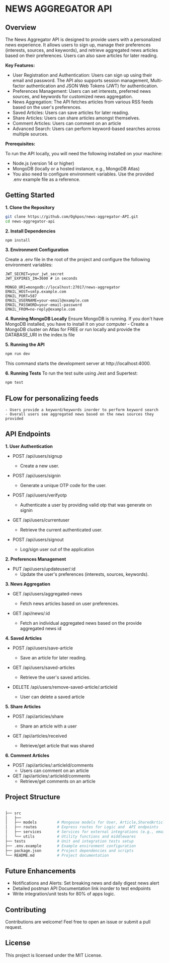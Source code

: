 # NEWS AGGREGATOR API

## Overview

The News Aggregator API is designed to provide users with a personalized news experience. It allows users to sign up, manage their preferences (interests, sources, and keywords), and retrieve aggregated news articles based on their preferences. Users can also save articles for later reading.

**Key Features:**

- User Registration and Authentication: Users can sign up using their email and password. The API also supports session management, Multi-factor authentication and JSON Web Tokens (JWT) for authentication.
- Preferences Management: Users can set interests, preferred news sources, and keywords for customized news aggregation.
- News Aggregation: The API fetches articles from various RSS feeds based on the user's preferences.
- Saved Articles: Users can save articles for later reading.
- Share Articles: Users can share articles amongst themselves.
- Comment Articles: Users can comment on an article
- Advanced Search: Users can perform keyword-based searches across multiple sources.

**Prerequisites:**

To run the API locally, you will need the following installed on your machine:

- Node.js (version 14 or higher)
- MongoDB (locally or a hosted instance, e.g., MongoDB Atlas)
- You also need to configure environment variables. Use the provided .env example file as a reference.

## Getting Started

**1. Clone the Repository**

```bash
git clone https://github.com/Ogkpos/news-aggregator-API.git
cd news-aggregator-api
```

**2. Install Dependencies**

```bash
npm install
```

**3. Environment Configuration**

Create a .env file in the root of the project and configure the following environment variables:

```env
JWT_SECRET=your_jwt_secret
JWT_EXPIRES_IN=3600 # in seconds

MONGO_URI=mongodb://localhost:27017/news-aggregator
EMAIL_HOST=smtp.example.com
EMAIL_PORT=587
EMAIL_USERNAME=your-email@example.com
EMAIL_PASSWORD=your-email-password
EMAIL_FROM=no-reply@example.com

```

**4. Running MongoDB Locally**
Ensure MongoDB is running. If you don't have MongoDB installed, you have to install it on your computer - Create a MongoDB cluster on Atlas for FREE or run locally and provide the DATABASE_URI in the index.ts file

**5. Running the API**

```bash
npm run dev
```

This command starts the development server at http://localhost:4000.

**6. Running Tests**
To run the test suite using Jest and Supertest:

```bash
npm test
```

## FLow for personalizing feeds

    - Users provide a keyword/keywords inorder to perform keyword search
    - Overall users see aggregated news based on the news sources they provided

## API Endpoints

**1. User Authentication**

- POST /api/users/signup

  - Create a new user.

- POST /api/users/signin

  - Generate a unique OTP code for the user.

- POST /api/users/verifyotp

  - Authenticate a user by providing valid otp that was generate on signin

- GET /api/users/currentuser

  - Retrieve the current authenticated user.

- POST /api/users/signout
  - Log/sign user out of the application

**2. Preferences Management**

- PUT /api/users/updateuser/:id
  - Update the user's preferences (interests, sources, keywords).

**3. News Aggregation**

- GET /api/users/aggregated-news

  - Fetch news articles based on user preferences.

- GET /api/news/:id
  - Fetch an individual aggregated news based on the provide aggregated news id

**4. Saved Articles**

- POST /api/users/save-article

  - Save an article for later reading.

- GET /api/users/saved-articles

  - Retrieve the user's saved articles.

- DELETE /api/users/remove-saved-article/:articleId
  - User can delete a saved article

**5. Share Articles**

- POST /api/articles/share

  - Share an article with a user

- GET /api/articles/received
  - Retrieve/get article that was shared

**6. Comment Articles**

- POST /api/articles/:articleId/comments
  - Users can comment on an article
- GET /api/articles/:articleId/comments
  - Retrieve/get comments on an article

## Project Structure

```bash

├── src
│   ├──
│   ├── models         # Mongoose models for User, Article,SharedArticle, Comment
│   ├── routes         # Express routes for Logic and  API endpoints
│   ├── services       # Services for external integrations (e.g., email, RSS)
│   └── utils          # Utility functions and middlewares
├── tests              # Unit and integration tests setup
├── .env.example       # Example environment configuration
├── package.json       # Project dependencies and scripts
└── README.md          # Project documentation

```

## Future Enhancements

- Notifications and Alerts: Set breaking news and daily digest news alert
- Detailed postman API Documentation link inorder to test endpoints
- Write integration/unit tests for 80% of apps logic.

## Contributing

Contributions are welcome! Feel free to open an issue or submit a pull request.

## License

This project is licensed under the MIT License.
